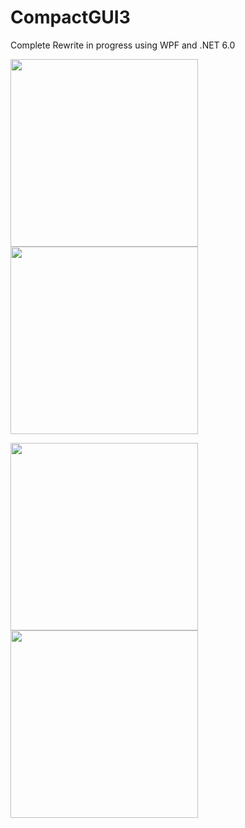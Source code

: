 # CompactGUI3

Complete Rewrite in progress using WPF and .NET 6.0

<img src="https://user-images.githubusercontent.com/1491536/171412294-4be4f920-decf-4dc4-94d7-e9f65f9a299b.png" width="300"/><img src="https://user-images.githubusercontent.com/1491536/171412299-9b17884a-1046-485b-8f32-4b018856bfd1.png" width="300"/>

<img src="https://user-images.githubusercontent.com/1491536/171412304-b796c172-107e-4647-81bd-cbe5cb0e7ed2.png" width="300"/><img src="https://user-images.githubusercontent.com/1491536/171412306-12ba42a1-fcd4-40cf-a11c-64ac6f139c5e.png" width="300"/>
